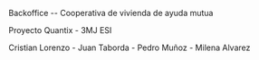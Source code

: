 Backoffice -- Cooperativa de vivienda de ayuda mutua

Proyecto Quantix - 3MJ ESI 

Cristian Lorenzo - Juan Taborda - Pedro Muñoz - Milena Alvarez
